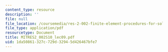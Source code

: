 ```yaml
---
content_type: resource
description: ''
file: null
file_location: /coursemedia/res-2-002-finite-element-procedures-for-solids-and-structures-spring-2010/1da50861327c729d32945d426467bfe7_MITRES2_002S10_lec09.pdf
file_type: application/pdf
resourcetype: Document
title: MITRES2_002S10_lec09.pdf
uid: 1da50861-327c-729d-3294-5d426467bfe7
---
```

